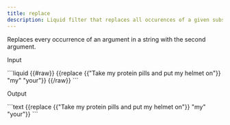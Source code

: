 ```yaml
---
title: replace
description: Liquid filter that replaces all occurences of a given substring in a string.
---
```


Replaces every occurrence of an argument in a string with the second argument.

<p class="code-label">Input</p>
```liquid
{{#raw}}
{{replace {{"Take my protein pills and put my helmet on"}} "my" "your"}}
{{/raw}}
```

<p class="code-label">Output</p>
```text
{{replace {{"Take my protein pills and put my helmet on"}} "my" "your"}}
```
